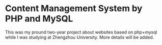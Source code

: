 # Content Management System by PHP and MySQL
This was my pround two-year project about websites based on php+mysql while I was studying at Zhengzhou University. More details will be added.
